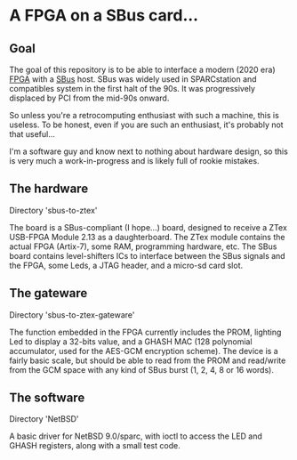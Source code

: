 # A FPGA on a SBus card...

## Goal

The goal of this repository is to be able to interface a modern (2020 era) [FPGA](https://en.wikipedia.org/wiki/Field-programmable_gate_array) with a [SBus](https://en.wikipedia.org/wiki/SBus) host. SBus was widely used in SPARCstation and compatibles system in the first halt of the 90s. It was progressively displaced by PCI from the mid-90s onward.

So unless you're a retrocomputing enthusiast with such a machine, this is useless. To be honest, even if you are such an enthusiast, it's probably not that useful...

I'm a software guy and know next to nothing about hardware design, so this is very much a work-in-progress and is likely full of rookie mistakes.

## The hardware

Directory 'sbus-to-ztex'

The board is a SBus-compliant (I hope...) board, designed to receive a ZTex USB-FPGA Module 2.13 as a daughterboard. The ZTex module contains the actual FPGA (Artix-7), some RAM, programming hardware, etc. The SBus board contains level-shifters ICs to interface between the SBus signals and the FPGA, some Leds, a JTAG header, and a micro-sd card slot.

## The gateware

Directory 'sbus-to-ztex-gateware'

The function embedded in the FPGA currently includes the PROM, lighting Led to display a 32-bits value, and a GHASH MAC (128 polynomial accumulator, used for the AES-GCM encryption scheme). The device is a fairly basic scale, but should be able to read from the PROM and read/write from the GCM space with any kind of SBus burst (1, 2, 4, 8 or 16 words).

## The software

Directory 'NetBSD'

A basic driver for NetBSD 9.0/sparc, with ioctl to access the LED and GHASH registers, along with a small test code.